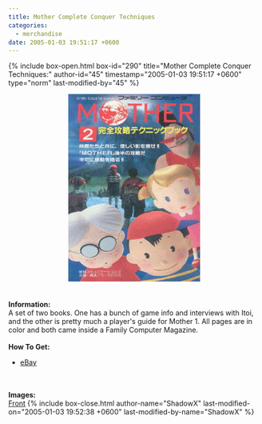 ```yaml
---
title: Mother Complete Conquer Techniques
categories:
  - merchandise
date: 2005-01-03 19:51:17 +0600
---
```

{% include box-open.html box-id="290" title="Mother Complete Conquer Techniques:" author-id="45" timestamp="2005-01-03 19:51:17 +0600" type="norm" last-modified-by="45" %}
	<center>
	<img src="/merchandise/images/m1cct_title.jpg" border="0" alt="Mother Complete Conquer Techniques" />
	</center>
	<br /><br />
	<b>Information:</b>
	<br />
	A set of two books. One has a bunch of game info and interviews with Itoi, 
	and the other is pretty much a player's guide for Mother 1. All pages are 
	in color and both came inside a Family Computer Magazine.
	<br /><br />
	<b>How To Get:</b>
	<br />
	<ul>
	<li><a href="http://www.ebay.com">eBay</a></li>
	</ul>
	<br /><br />
	<b>Images:</b>
	<br />
	<a href="/merchandise/images/mother1techg1.jpg">Front</a>
{% include box-close.html author-name="ShadowX" last-modified-on="2005-01-03 19:52:38 +0600" last-modified-by-name="ShadowX" %}
